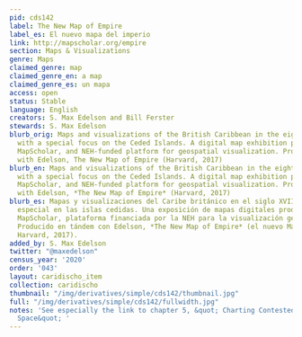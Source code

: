 ```yaml
---
pid: cds142
label: The New Map of Empire
label_es: El nuevo mapa del imperio
link: http://mapscholar.org/empire
section: Maps & Visualizations
genre: Maps
claimed_genre: map
claimed_genre_en: a map
claimed_genre_es: un mapa
access: open
status: Stable
language: English
creators: S. Max Edelson and Bill Ferster
stewards: S. Max Edelson
blurb_orig: Maps and visualizations of the British Caribbean in the eighteenth century,
  with a special focus on the Ceded Islands. A digital map exhibition produced on
  MapScholar, and NEH-funded platform for geospatial visualization. Produced in tandem
  with Edelson, The New Map of Empire (Harvard, 2017)
blurb_en: Maps and visualizations of the British Caribbean in the eighteenth century,
  with a special focus on the Ceded Islands. A digital map exhibition produced on
  MapScholar, and NEH-funded platform for geospatial visualization. Produced in tandem
  with Edelson, *The New Map of Empire* (Harvard, 2017)
blurb_es: Mapas y visualizaciones del Caribe británico en el siglo XVIII, con un enfoque
  especial en las islas cedidas. Una exposición de mapas digitales producida en la
  MapScholar, plataforma financiada por la NEH para la visualización geoespacial.
  Producido en tándem con Edelson, *The New Map of Empire* (el nuevo Mapa del Imperio,
  Harvard, 2017).
added_by: S. Max Edelson
twitter: "@maxedelson"
census_year: '2020'
order: '043'
layout: caridischo_item
collection: caridischo
thumbnail: "/img/derivatives/simple/cds142/thumbnail.jpg"
full: "/img/derivatives/simple/cds142/fullwidth.jpg"
notes: 'See especially the link to chapter 5, &quot; Charting Contested Caribbean
  Space&quot; '
---
```

